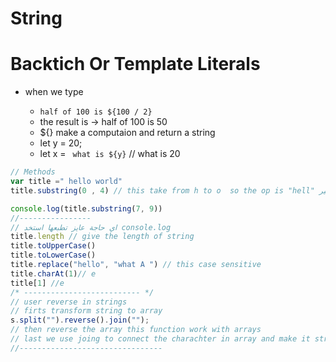 # String

# Backtich Or Template Literals 
- when we type 
  
  - `half of 100 is ${100 / 2}` 
  - the result is -> half of 100 is 50
  - ${} make a computaion and return a string 
  - let y = 20;
  - let x = ` what is ${y}` // what is 20
```js
// Methods
var title =" hello world"
title.substring(0 , 4) // this take from h to o  so the op is "hell" بيطبع لحد الرقم اللي قبل الاخير 

console.log(title.substring(7, 9))
//----------------
// اي حاجة عايز تطبعها استخد console.log 
title.length // give the length of string 
title.toUpperCase()
title.toLowerCase()
title.replace("hello", "what A ") // this case sensitive 
title.charAt(1)// e
title[1] //e
/* -------------------------- */
// user reverse in strings 
// firts transform string to array 
s.split("").reverse().join("");
// then reverse the array this function work with arrays 
// last we use joing to connect the charachter in array and make it string again 
//--------------------------------
```